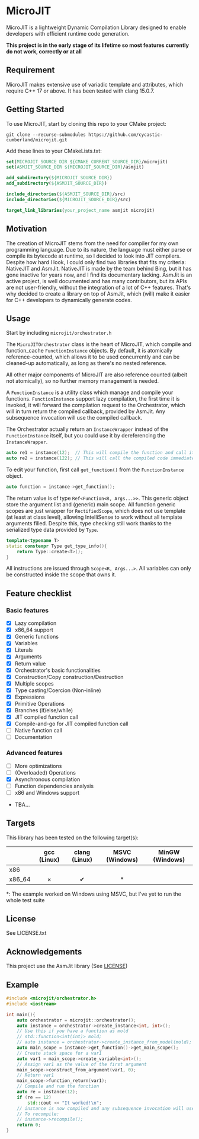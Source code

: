 # MicroJIT


MicroJIT is a lightweight Dynamic Compilation Library designed to enable developers
with efficient runtime code generation.

**This project is in the early stage of its lifetime so most features currently do not work, correctly or at all**

## Requirement

MicroJIT makes extensive use of variadic template and attributes, which require C++ 17 or above.
It has been tested with clang 15.0.7.

## Getting Started

To use MicroJIT, start by cloning this repo to your CMake project:

```shell
git clone --recurse-submodules https://github.com/cycastic-cumberland/microjit.git
```

Add these lines to your CMakeLists.txt:

```cmake
set(MICROJIT_SOURCE_DIR ${CMAKE_CURRENT_SOURCE_DIR}/microjit)
set(ASMJIT_SOURCE_DIR ${MICROJIT_SOURCE_DIR}/asmjit)

add_subdirectory(${MICROJIT_SOURCE_DIR})
add_subdirectory(${ASMJIT_SOURCE_DIR})

include_directories(${ASMJIT_SOURCE_DIR}/src)
include_directories(${MICROJIT_SOURCE_DIR}/src)

target_link_libraries(your_project_name asmjit microjit)
```


## Motivation

The creation of MicroJIT stems from the need for compiler for my own programming language.
Due to its nature, the language must either parse or compile its bytecode at runtime, so I decided to look
into JIT compilers. Despite how hard I look, I could only find two libraries that fits my criteria:
NativeJIT and AsmJit. NativeJIT is made by the team behind Bing, but it has gone inactive for years now,
and I find its documentary lacking. AsmJit is an active project, is well documented and has many contributors,
but its APIs are not user-friendly, without the integration of a lot of C++ features.
That's why decided to create a library on top of AsmJit, which (will) make it easier for C++ developers
to dynamically generate codes. 

## Usage

Start by including `microjit/orchestrator.h`

The `MicroJITOrchestrator` class is the heart of MicroJIT, which compile and function_cache `FunctionInstance` objects. By default, it is atomically reference-counted, which allows it to be used concurrently and can be cleaned-up automatically, as long as there's no nested reference.

All other major components of MicroJIT are also reference counted (albeit not atomically), so no further memory management is needed.

A `FunctionInstance` is a utility class which manage and compile your functions. `FunctionInstance` support lazy compilation, the first time it is invoked, it will forward the compilation request to the Orchestrator, which will in turn return the compiled callback, provided by AsmJit. Any subsequence invocation will use the compiled callback.

The Orchestrator actually return an `InstanceWrapper` instead of the `FunctionInstance` itself, but you could use it by dereferencing the `InstanceWrapper`.

```c++
auto re1 = instance(12);  // This will compile the function and call it
auto re2 = instance(122); // This will call the compiled code immediately
```

To edit your function, first call `get_function()` from the `FunctionInstance` object.

```c++
auto function = instance->get_function();
```

The return value is of type `Ref<Function<R, Args...>>`.
This generic object store the argument list and (generic) main scope.
All function generic scopes are just wrapper for `RectifiedScope`,
which does not use template (at least at class level),
allowing IntelliSense to work without all template arguments filled.
Despite this, type checking still work thanks to the serialized type data provided by `Type`.

```c++
template<typename T>
static constexpr Type get_type_info(){
    return Type::create<T>();
}
```

All instructions are issued through `Scope<R, Args...>`. All variables can only be constructed inside the scope that owns it.

## Feature checklist

### Basic features

- [x] Lazy compilation
- [x] x86_64 support
- [x] Generic functions
- [x] Variables
- [x] Literals
- [x] Arguments
- [x] Return value
- [x] Orchestrator's basic functionalities
- [x] Construction/Copy construction/Destruction
- [x] Multiple scopes
- [x] Type casting/Coercion (Non-inline)
- [x] Expressions
- [x] Primitive Operations
- [x] Branches (if/else/while)
- [x] JIT compiled function call
- [x] Compile-and-go for JIT compiled function call
- [ ] Native function call
- [ ] Documentation

### Advanced features

- [ ] More optimizations
- [ ] (Overloaded) Operations
- [x] Asynchronous compilation
- [ ] Function dependencies analysis
- [ ] x86 and Windows support
- TBA...

## Targets

This library has been tested on the following target(s):

|        | gcc (Linux) | clang (Linux) | MSVC (Windows) | MinGW (Windows) |
|--------|:-----------:|:-------------:|:--------------:|-----------------|
| x86    |             |               |                |                 |
| x86_64 |   &#215;    |   &#10004;    |       *        |                 |

*: The example worked on Windows using MSVC, but I've yet to run the whole test suite

## License

See LICENSE.txt

## Acknowledgements

This project use the AsmJit library (See [LICENSE](https://github.com/asmjit/asmjit/blob/master/LICENSE.md))

## Example

```c++
#include <microjit/orchestrator.h>
#include <iostream>

int main(){
    auto orchestrator = microjit::orchestrator();
    auto instance = orchestrator->create_instance<int, int>();
    // Use this if you have a function as mold
    // std::function<int(int)> mold;
    // auto instance = orchestrator->create_instance_from_model(mold);
    auto main_scope = instance->get_function()->get_main_scope();
    // Create stack space for a var1
    auto var1 = main_scope->create_variable<int>();
    // Assign var1 as the value of the first argument
    main_scope->construct_from_argument(var1, 0);
    // Return var1
    main_scope->function_return(var1);
    // Compile and run the function
    auto re = instance(12);
    if (re == 12)
        std::cout << "It worked!\n";
    // instance is now compiled and any subsequence invocation will use the compiled function
    // To recompile:
    // instance->recompile();
    return 0;
}
```

